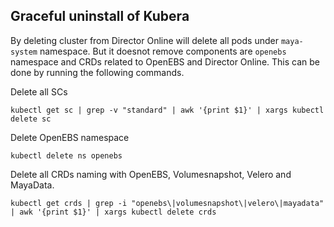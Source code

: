## Graceful uninstall of Kubera

By deleting cluster from Director Online will delete all pods under `maya-system` namespace. But it doesnot remove components are `openebs` namespace and CRDs related to OpenEBS and Director Online. This can be done by running the following commands.

Delete all SCs

```
kubectl get sc | grep -v "standard" | awk '{print $1}' | xargs kubectl delete sc
```

Delete OpenEBS namespace

```
kubectl delete ns openebs
```

Delete all CRDs naming with OpenEBS, Volumesnapshot, Velero and MayaData.

```
kubectl get crds | grep -i "openebs\|volumesnapshot\|velero\|mayadata" | awk '{print $1}' | xargs kubectl delete crds
```
